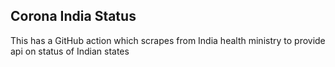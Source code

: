 ## Corona India Status

This has a GitHub action which scrapes from India health ministry to provide api on status of Indian states
